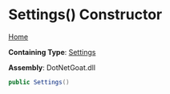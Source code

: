 # Settings\(\) Constructor

[Home](../../../../../../README.md)

**Containing Type**: [Settings](../README.md)

**Assembly**: DotNetGoat\.dll

```csharp
public Settings()
```

